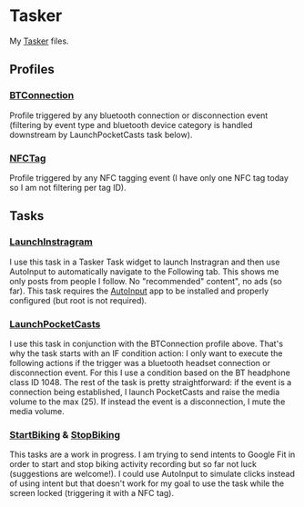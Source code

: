 # Tasker

My [Tasker](https://play.google.com/store/apps/details?id=net.dinglisch.android.taskerm) files.

## Profiles

### [BTConnection](BTConnection.prf.xml)

Profile triggered by any bluetooth connection or disconnection event (filtering by event type and bluetooth device category is handled downstream by LaunchPocketCasts task below).

### [NFCTag](NFCTag.prf.xml)

Profile triggered by any NFC tagging event (I have only one NFC tag today so I am not filtering per tag ID).

## Tasks

### [LaunchInstragram](LaunchInstragram.tsk.xml)

I use this task in a Tasker Task widget to launch Instragran and then use AutoInput to automatically navigate to the Following tab. This shows me only posts from people I follow. No "recommended" content", no ads (so far). This task requires the [AutoInput](https://play.google.com/store/apps/details?id=com.joaomgcd.autoinput) app to be installed and properly configured (but root is not required).

### [LaunchPocketCasts](LaunchPocketCasts.tsk.xml)

I use this task in conjunction with the BTConnection profile above.
That's why the task starts with an IF condition action:
I only want to execute the following actions if the trigger was a bluetooth headset connection or disconnection event.
For this I use a condition based on the BT headphone class ID 1048.
The rest of the task is pretty straightforward:
if the event is a connection being established, I launch PocketCasts and raise the media volume to the max (25).
If instead the event is a disconnection, I mute the media volume.

### [StartBiking](StartBiking.tsk.xml) & [StopBiking](StopBiking.tsk.xml)

This tasks are a work in progress. I am trying to send intents to Google Fit in order to start and stop biking activity recording but so far not luck (suggestions are welcome!). I could use AutoInput to simulate clicks instead of using intent but that doesn't work for my goal to use the task while the screen locked (triggering it with a NFC tag).
